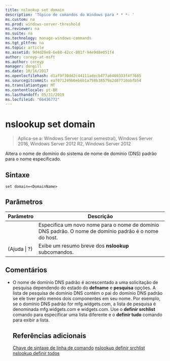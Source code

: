 ```yaml
---
title: nslookup set domain
description: 'Tópico de comandos do Windows para * * *- '
ms.custom: na
ms.prod: windows-server-threshold
ms.reviewer: na
ms.suite: na
ms.technology: manage-windows-commands
ms.tgt_pltfrm: na
ms.topic: article
ms.assetid: 9d4d28e8-6e88-42cc-801f-94e9d8e051f4
author: coreyp-at-msft
ms.author: coreyp
manager: dongill
ms.date: 10/16/2017
ms.openlocfilehash: d1af9f30dd2c44111adecb477a6469333f4f7685
ms.sourcegitcommit: eaf071249b6eb6b1a758b38579a2d87710abfb54
ms.translationtype: MT
ms.contentlocale: pt-BR
ms.lasthandoff: 05/31/2019
ms.locfileid: "66436772"
---
```

# <a name="nslookup-set-domain"></a>nslookup set domain

>Aplica-se a: Windows Server (canal semestral), Windows Server 2016, Windows Server 2012 R2, Windows Server 2012

Altera o nome de domínio do sistema de nome de domínio (DNS) padrão para o nome especificado.
## <a name="syntax"></a>Sintaxe
```
set domain=<DomainName>
```
## <a name="parameters"></a>Parâmetros

|    Parâmetro    |                                           Descrição                                           |
|-----------------|-------------------------------------------------------------------------------------------------|
|  <DomainName>   | Especifica um novo nome para o nome de domínio DNS padrão. O nome de domínio padrão é o nome do host. |
| {Ajuda &#124; ?} |                      Exibe um resumo breve dos **nslookup** subcomandos.                      |

## <a name="remarks"></a>Comentários
- O nome de domínio DNS padrão é acrescentado a uma solicitação de pesquisa dependendo do estado do **defname** e **pesquisa** opções. A lista de pesquisa de domínio DNS contém o pai do domínio DNS padrão se ele tiver pelo menos dois componentes em seu nome. Por exemplo, se o domínio DNS padrão for mfg.widgets.com, a lista de pesquisa é denominada mfg.widgets.com e widgets.com. Use o **definir srchlist** comando para especificar uma lista diferente e o **definir tudo** comando para exibir a lista.
  ## <a name="additional-references"></a>Referências adicionais
  [Chave de sintaxe de linha de comando](command-line-syntax-key.md)
  [nslookup definir srchlist](nslookup-set-srchlist.md)
  [nslookup definir todos](nslookup-set-all.md)
